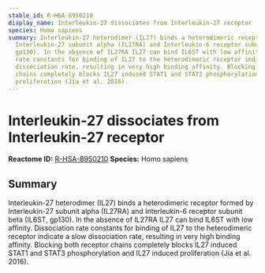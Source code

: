 ```yaml
---
stable_id: R-HSA-8950210
display_name: Interleukin-27 dissociates from Interleukin-27 receptor
species: Homo sapiens
summary: Interleukin-27 heterodimer (IL27) binds a heterodimeric receptor formed by
  Interleukin-27 subunit alpha (IL27RA) and Interleukin-6 receptor subunit beta (IL6ST,
  gp130). In the absence of IL27RA IL27 can bind IL6ST with low affinity. Dissociation
  rate constants for binding of IL27 to the heterodimeric receptor indicate a slow
  dissociation rate, resulting in very high binding affinity. Blocking both receptor
  chains completely blocks IL27 induced STAT1 and STAT3 phosphorylation and IL27 induced
  proliferation (Jia et al. 2016).
---
```


# Interleukin-27 dissociates from Interleukin-27 receptor
**Reactome ID:** [R-HSA-8950210](https://reactome.org/content/detail/R-HSA-8950210)
**Species:** Homo sapiens

## Summary

Interleukin-27 heterodimer (IL27) binds a heterodimeric receptor formed by Interleukin-27 subunit alpha (IL27RA) and Interleukin-6 receptor subunit beta (IL6ST, gp130). In the absence of IL27RA IL27 can bind IL6ST with low affinity. Dissociation rate constants for binding of IL27 to the heterodimeric receptor indicate a slow dissociation rate, resulting in very high binding affinity. Blocking both receptor chains completely blocks IL27 induced STAT1 and STAT3 phosphorylation and IL27 induced proliferation (Jia et al. 2016).
